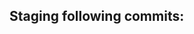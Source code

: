 ## Staging following commits:

<!-- Create a bullet points of issues with their reference -->
<!-- e.g. - Task name (#ref) -->
